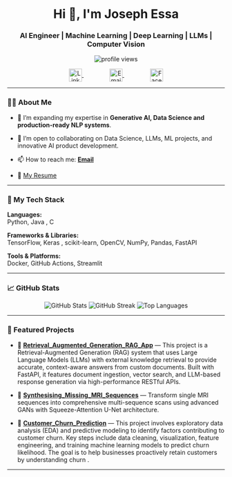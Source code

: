 <h1 align="center">Hi 👋, I'm Joseph Essa </h1>
<h3 align="center">AI Engineer | Machine Learning | Deep Learning | LLMs | Computer Vision</h3>

<p align="center">
  <img src="https://komarev.com/ghpvc/?username=Joseph-Essa&label=Profile%20views&color=0e75b6&style=flat" alt="profile views"/>
</p>

<p align="center">
  <a href="https://www.linkedin.com/in/joseph-eissa14" target="_blank" style="margin: 0 30px;">
    <img align="center" src="https://cdn.jsdelivr.net/gh/devicons/devicon/icons/linkedin/linkedin-original.svg" alt="LinkedIn" height="30" width="30" />
  </a>
  
  <a href="mailto:josepheissa0@gmail.com" style="margin: 0 30px;">
    <img align="center" src="https://cdn-icons-png.flaticon.com/512/732/732200.png" alt="Email" height="30" width="30" />
  </a>
  
  <a href="#" target="_blank" style="margin: 0 30px;">
    <img align="center" src="https://cdn-icons-png.flaticon.com/512/733/733547.png" alt="Facebook" height="30" width="30" />
  </a>
</p>

---

### 🧑‍💻 About Me

- 🌱 I’m expanding my expertise in **Generative AI, Data Science and production-ready NLP systems**.

- 👯 I’m open to collaborating on Data Science, LLMs, ML projects, and innovative AI product development.

- 📫 How to reach me: **[Email](mailto:josepheissa0@gmail.com)**

- 📄 [My Resume](https://drive.google.com/drive/folders/1JDklvmMwWYXy11xS_7uQQXTCX5m0aCTH)

---

### 🚀 My Tech Stack

**Languages:**  
Python, Java , C

**Frameworks & Libraries:**  
TensorFlow, Keras , scikit-learn, OpenCV, NumPy, Pandas, FastAPI

**Tools & Platforms:**  
Docker, GitHub Actions, Streamlit

---

### 📈 GitHub Stats

<p align="center">
  <img src="https://github-readme-stats.vercel.app/api?username=Joseph-Essa&show_icons=true&theme=radical" alt="GitHub Stats" />
  <img src="https://github-readme-streak-stats.herokuapp.com/?user=Joseph-Essa&theme=radical" alt="GitHub Streak" />
  <img src="https://github-readme-stats.vercel.app/api/top-langs/?username=Joseph-Essa&layout=compact&theme=radical" alt="Top Languages" />
</p>

---

### 📌 Featured Projects

- 🚀 **[Retrieval_Augmented_Generation_RAG_App](https://github.com/Joseph-Essa/Retrieval_Augmented_Generation_RAG_App.git)** — This project is a Retrieval-Augmented Generation (RAG) system that uses Large Language Models (LLMs) with external knowledge retrieval to provide accurate, context-aware answers from custom documents. Built with FastAPI, it features document ingestion, vector search, and LLM-based response generation via high-performance RESTful APIs.

- 🔬 **[Synthesising_Missing_MRI_Sequences](https://github.com/Joseph-Essa/Synthesising_Missing_MRI_Sequences.git)** — Transform single MRI sequences into comprehensive multi-sequence scans using advanced GANs with Squeeze-Attention U-Net architecture.

- 🧩 **[Customer_Churn_Prediction](https://github.com/Joseph-Essa/Customer_Churn_Prediction.git)** — This project involves exploratory data analysis (EDA) and predictive modeling to identify factors contributing to customer churn. Key steps include data cleaning, visualization, feature engineering, and training machine learning models to predict churn likelihood. The goal is to help businesses proactively retain customers by understanding churn .

---
